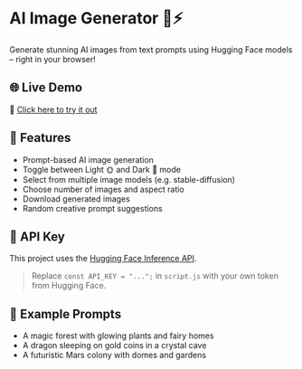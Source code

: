 # AI Image Generator 🎨⚡

Generate stunning AI images from text prompts using Hugging Face models – right in your browser!

## 🌐 Live Demo
🔗 [Click here to try it out](https://damininirmale58.github.io/AI-Image-Generator/)

## 🚀 Features
- Prompt-based AI image generation
- Toggle between Light 🌞 and Dark 🌙 mode
- Select from multiple image models (e.g. stable-diffusion)
- Choose number of images and aspect ratio
- Download generated images
- Random creative prompt suggestions

## 🔑 API Key
This project uses the [Hugging Face Inference API](https://huggingface.co/inference-api).

> Replace `const API_KEY = "...";` in `script.js` with your own token from Hugging Face.

## 📸 Example Prompts
- A magic forest with glowing plants and fairy homes
- A dragon sleeping on gold coins in a crystal cave
- A futuristic Mars colony with domes and gardens
